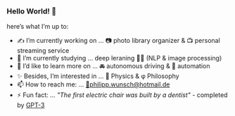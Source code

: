 ### Hello World! 👋

here’s what I’m up to:

- ✍ I’m currently working on ... 📷 photo library organizer & 📺 personal streaming service
- 🌱 I’m currently studying ... deep leraning 🧠💡 (NLP & image processing)
- 🔭 I’d like to learn more on ... 🚘 autonomous driving & 🤖 automation 
- ✨ Besides, I’m interested in ... 🌌 Physics & φ Philosophy
- 📫 How to reach me: ... <a href="mailto:philipp.wunsch@hotmail.de?">📧philipp.wunsch@hotmail.de</a>
- ⚡ Fun fact: ... <i>"The first electric chair was built by a dentist"</i> - completed by [GPT-3](https://beta.openai.com/)

